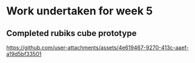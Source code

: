 # Work undertaken for week 5

## Completed rubiks cube prototype
https://github.com/user-attachments/assets/4e619467-9270-413c-aaef-a19d5bf33501

